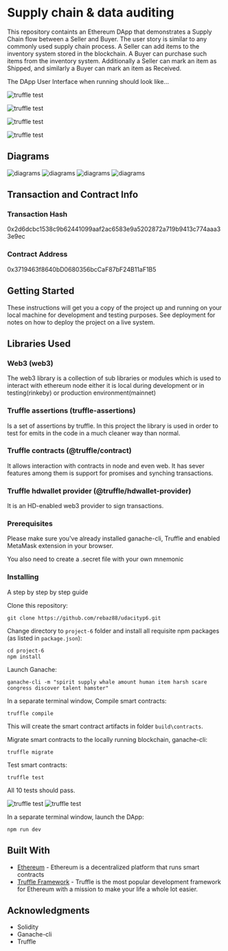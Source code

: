 # Supply chain & data auditing

This repository containts an Ethereum DApp that demonstrates a Supply Chain flow between a Seller and Buyer. The user story is similar to any commonly used supply chain process. A Seller can add items to the inventory system stored in the blockchain. A Buyer can purchase such items from the inventory system. Additionally a Seller can mark an item as Shipped, and similarly a Buyer can mark an item as Received.

The DApp User Interface when running should look like...

![truffle test](images/overview.png)

![truffle test](images/farm_details.png)

![truffle test](images/product_details.png)

![truffle test](images/events.png)


## Diagrams

![diagrams](images/diagram_activity.jpg)
![diagrams](images/diagram_sequence.jpg)
![diagrams](images/diagram_state.jpg)
![diagrams](images/diagram_class.jpg)

## Transaction and Contract Info
### Transaction Hash
0x2d6dcbc1538c9b62441099aaf2ac6583e9a5202872a719b9413c774aaa33e9ec

### Contract Address
0x3719463f8640bD0680356bcCaF87bF24B11aF1B5

## Getting Started

These instructions will get you a copy of the project up and running on your local machine for development and testing purposes. See deployment for notes on how to deploy the project on a live system.

## Libraries Used
### Web3 (web3)
The web3 library is a collection of sub libraries or modules which is used to interact with ethereum node either it is local during development or in testing(rinkeby) or production environment(mainnet)
### Truffle assertions (truffle-assertions)
Is a set of assertions by truffle. In this project the library is used in order to test for emits in the code in a much cleaner way than normal.

### Truffle contracts (@truffle/contract)
It allows interaction with contracts in node and even web. It has sever features among them is support for promises and synching transactions.

### Truffle hdwallet provider (@truffle/hdwallet-provider)
It is an HD-enabled web3 provider to sign transactions.
### Prerequisites

Please make sure you've already installed ganache-cli, Truffle and enabled MetaMask extension in your browser.

You also need to create a .secret file with your own mnemonic

### Installing

A step by step by step guide

Clone this repository:

```
git clone https://github.com/rebaz88/udacityp6.git
```

Change directory to ```project-6``` folder and install all requisite npm packages (as listed in ```package.json```):

```
cd project-6
npm install
```

Launch Ganache:

```
ganache-cli -m "spirit supply whale amount human item harsh scare congress discover talent hamster"
```

In a separate terminal window, Compile smart contracts:

```
truffle compile
```

This will create the smart contract artifacts in folder ```build\contracts```.

Migrate smart contracts to the locally running blockchain, ganache-cli:

```
truffle migrate
```

Test smart contracts:

```
truffle test
```

All 10 tests should pass.

![truffle test](images/truffle_1.png)
![truffle test](images/truffle_2.png)

In a separate terminal window, launch the DApp:

```
npm run dev
```

## Built With

* [Ethereum](https://www.ethereum.org/) - Ethereum is a decentralized platform that runs smart contracts
* [Truffle Framework](http://truffleframework.com/) - Truffle is the most popular development framework for Ethereum with a mission to make your life a whole lot easier.

## Acknowledgments

* Solidity
* Ganache-cli
* Truffle
